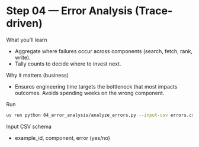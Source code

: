 # Step 04 — Error Analysis (Trace-driven)

What you’ll learn
- Aggregate where failures occur across components (search, fetch, rank, write).
- Tally counts to decide where to invest next.

Why it matters (business)
- Ensures engineering time targets the bottleneck that most impacts outcomes. Avoids spending weeks on the wrong component.

Run
```bash
uv run python 04_error_analysis/analyze_errors.py --input-csv errors.csv
```

Input CSV schema
- example_id, component, error (yes/no)
